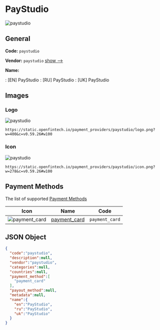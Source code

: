 
# PayStudio 
![paystudio](https://static.openfintech.io/payment_providers/paystudio/logo.png?w=400&c=v0.59.26#w100)  

## General 
 
**Code:** `paystudio` 
 
**Vendor:** `paystudio` [show -->](/vendors/paystudio/) 
 
**Name:** 
 
:	[EN] PayStudio 
:	[RU] PayStudio 
:	[UK] PayStudio 
 

## Images 

### Logo 
 
![paystudio](https://static.openfintech.io/payment_providers/paystudio/logo.png?w=400&c=v0.59.26#w100)  

```
https://static.openfintech.io/payment_providers/paystudio/logo.png?w=400&c=v0.59.26#w100
```  

### Icon 
 
![paystudio](https://static.openfintech.io/payment_providers/paystudio/icon.png?w=278&c=v0.59.26#w100)  

```
https://static.openfintech.io/payment_providers/paystudio/icon.png?w=278&c=v0.59.26#w100
```  

## Payment Methods 
 
The list of supported [Payment Methods](/payment-methods/) 

|Icon|Name|Code| 
|:---:|:---:|:---:| 
|![payment_card](https://static.openfintech.io/payment_methods/payment_card/icon.svg?w=278&c=v0.59.26#w100) |[payment_card](/payment-methods/payment_card/)|`payment_card`| 
 

## JSON Object 

```json
{
  "code":"paystudio",
  "description":null,
  "vendor":"paystudio",
  "categories":null,
  "countries":null,
  "payment_method":[
    "payment_card"
  ],
  "payout_method":null,
  "metadata":null,
  "name":{
    "en":"PayStudio",
    "ru":"PayStudio",
    "uk":"PayStudio"
  }
}
```  
